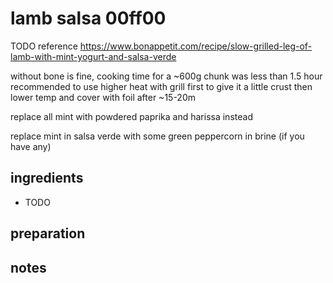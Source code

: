 # lamb salsa 00ff00

TODO reference https://www.bonappetit.com/recipe/slow-grilled-leg-of-lamb-with-mint-yogurt-and-salsa-verde

without bone is fine, cooking time for a ~600g chunk was less than 1.5 hour
recommended to use higher heat with grill first to give it a little crust then lower temp and cover with foil after ~15-20m

replace all mint with powdered paprika and harissa instead

replace mint in salsa verde with some green peppercorn in brine (if you have any)

## ingredients

- TODO

## preparation


## notes

